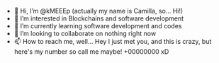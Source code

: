 - 👋 Hi, I’m @kMEEEp (actually my name is Camilla, so... Hi!)
- 👀 I’m interested in Blockchains and software development
- 🌱 I’m currently learning software development and codes
- 💞️ I’m looking to collaborate on nothing right now
- 📫 How to reach me, well... Hey I just met you, and this is crazy, but here's my number so call me maybe! +00000000 xD
